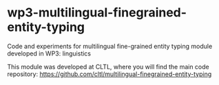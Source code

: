 # wp3-multilingual-finegrained-entity-typing
Code and experiments for multilingual fine-grained entity typing module developed in WP3: linguistics  

This module was developed at CLTL, where you will find the main code repository: https://github.com/cltl/multilingual-finegrained-entity-typing 

